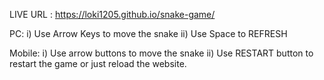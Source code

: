 LIVE URL : https://loki1205.github.io/snake-game/

PC:
i) Use Arrow Keys to move the snake
ii) Use Space to REFRESH

Mobile:
i) Use arrow buttons to move the snake
ii) Use RESTART button to restart the game or just reload the website.